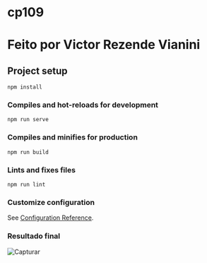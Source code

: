 # cp109
# Feito por Victor Rezende Vianini

## Project setup
```
npm install
```

### Compiles and hot-reloads for development
```
npm run serve
```

### Compiles and minifies for production
```
npm run build
```

### Lints and fixes files
```
npm run lint
```

### Customize configuration
See [Configuration Reference](https://cli.vuejs.org/config/).


### Resultado final

![Capturar](https://user-images.githubusercontent.com/43206530/142745166-c850cc88-feb8-4fa2-9c4d-bfbc61a23c4c.PNG)
